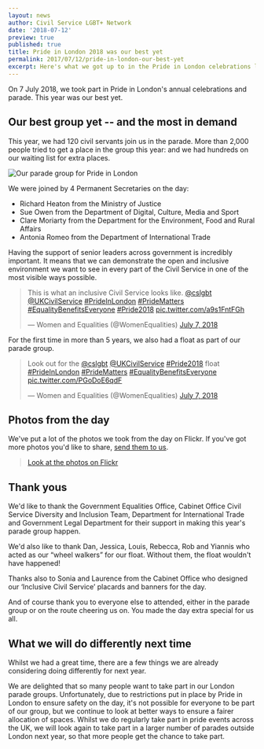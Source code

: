 ```yaml
---
layout: news
author: Civil Service LGBT+ Network
date: '2018-07-12'
preview: true
published: true
title: Pride in London 2018 was our best yet
permalink: 2017/07/12/pride-in-london-our-best-yet
excerpt: Here's what we got up to in the Pride in London celebrations last weekend.
---
```

On 7 July 2018, we took part in Pride in London's annual celebrations and parade. This year was our best yet. 

## Our best group yet -- and the most in demand

This year, we had 120 civil servants join us in the parade. More than 2,000 people tried to get a place in the group this year: and we had hundreds on our waiting list for extra places. 

![Our parade group for Pride in London]({{site.baseurl}}/assets/whole-group-pride-in-london.jpg)

We were joined by 4 Permanent Secretaries on the day: 

- Richard Heaton from the Ministry of Justice
- Sue Owen from the Department of Digital, Culture, Media and Sport
- Clare Moriarty from the Department for the Environment, Food and Rural Affairs
- Antonia Romeo from the Department of International Trade

Having the support of senior leaders across government is incredibly important. It means that we can demonstrate the open and inclusive environment we want to see in every part of the Civil Service in one of the most visible ways possible.

<blockquote class="twitter-tweet" data-lang="en"><p lang="en" dir="ltr">This is what an inclusive Civil Service looks like. <a href="https://twitter.com/cslgbt?ref_src=twsrc%5Etfw">@cslgbt</a> <a href="https://twitter.com/UKCivilService?ref_src=twsrc%5Etfw">@UKCivilService</a> <a href="https://twitter.com/hashtag/PrideInLondon?src=hash&amp;ref_src=twsrc%5Etfw">#PrideInLondon</a> <a href="https://twitter.com/hashtag/PrideMatters?src=hash&amp;ref_src=twsrc%5Etfw">#PrideMatters</a> <a href="https://twitter.com/hashtag/EqualityBenefitsEveryone?src=hash&amp;ref_src=twsrc%5Etfw">#EqualityBenefitsEveryone</a> <a href="https://twitter.com/hashtag/Pride2018?src=hash&amp;ref_src=twsrc%5Etfw">#Pride2018</a> <a href="https://t.co/a9s1FntFGh">pic.twitter.com/a9s1FntFGh</a></p>&mdash; Women and Equalities (@WomenEqualities) <a href="https://twitter.com/WomenEqualities/status/1015652218870161409?ref_src=twsrc%5Etfw">July 7, 2018</a></blockquote> <script async src="https://platform.twitter.com/widgets.js" charset="utf-8"></script> 

For the first time in more than 5 years, we also had a float as part of our parade group. 

<blockquote class="twitter-tweet" data-lang="en"><p lang="en" dir="ltr">Look out for the <a href="https://twitter.com/cslgbt?ref_src=twsrc%5Etfw">@cslgbt</a> <a href="https://twitter.com/UKCivilService?ref_src=twsrc%5Etfw">@UKCivilService</a> <a href="https://twitter.com/hashtag/Pride2018?src=hash&amp;ref_src=twsrc%5Etfw">#Pride2018</a> float <a href="https://twitter.com/hashtag/PrideInLondon?src=hash&amp;ref_src=twsrc%5Etfw">#PrideInLondon</a> <a href="https://twitter.com/hashtag/PrideMatters?src=hash&amp;ref_src=twsrc%5Etfw">#PrideMatters</a> <a href="https://twitter.com/hashtag/EqualityBenefitsEveryone?src=hash&amp;ref_src=twsrc%5Etfw">#EqualityBenefitsEveryone</a> <a href="https://t.co/PGoDoE6qdF">pic.twitter.com/PGoDoE6qdF</a></p>&mdash; Women and Equalities (@WomenEqualities) <a href="https://twitter.com/WomenEqualities/status/1015589146939875328?ref_src=twsrc%5Etfw">July 7, 2018</a></blockquote> <script async src="https://platform.twitter.com/widgets.js" charset="utf-8"></script> 

## Photos from the day

We've put a lot of the photos we took from the day on Flickr. If you've got more photos you'd like to share, [send them to us](/about/contact-us/).

> [Look at the photos on Flickr]()

## Thank yous

We'd like to thank the Government Equalities Office, Cabinet Office Civil Service Diversity and Inclusion Team, Department for International Trade and Government Legal Department for their support in making this year's parade group happen. 

We'd also like to thank Dan, Jessica, Louis, Rebecca, Rob and Yiannis who acted as our “wheel walkers” for our float. Without them, the float wouldn't have happened! 

Thanks also to Sonia and Laurence from the Cabinet Office who designed our ‘Inclusive Civil Service’ placards and banners for the day.

And of course thank you to everyone else to attended, either in the parade group or on the route cheering us on. You made the day extra special for us all.

## What we will do differently next time 

Whilst we had a great time, there are a few things we are already considering doing differently for next year.

We are delighted that so many people want to take part in our London parade groups. Unfortunately, due to restrictions put in place by Pride in London to ensure safety on the day, it's not possible for everyone to be part of our group, but we continue to look at better ways to ensure a fairer allocation of spaces. Whilst we do regularly take part in pride events across the UK, we will look again to take part in a larger number of parades outside London next year, so that more people get the chance to take part.
